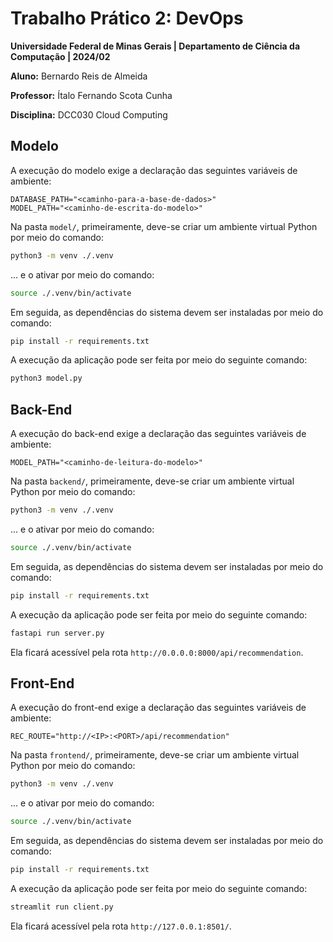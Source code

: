 # **Trabalho Prático 2:** DevOps

**Universidade Federal de Minas Gerais | Departamento de Ciência da Computação | 2024/02**

**Aluno:** Bernardo Reis de Almeida

**Professor:** Ítalo Fernando Scota Cunha

**Disciplina:** DCC030 Cloud Computing

## **Modelo**

A execução do modelo exige a declaração das seguintes variáveis de ambiente:

```
DATABASE_PATH="<caminho-para-a-base-de-dados>"
MODEL_PATH="<caminho-de-escrita-do-modelo>"
```

Na pasta ```model/```, primeiramente, deve-se criar um ambiente virtual Python por meio do comando:

```bash
python3 -m venv ./.venv
```

... e o ativar por meio do comando:

```bash
source ./.venv/bin/activate
```

Em seguida, as dependências do sistema devem ser instaladas por meio do comando:

```bash
pip install -r requirements.txt
```

A execução da aplicação pode ser feita por meio do seguinte comando:

```bash
python3 model.py
```

## **Back-End**

A execução do back-end exige a declaração das seguintes variáveis de ambiente:

```
MODEL_PATH="<caminho-de-leitura-do-modelo>"
```

Na pasta ```backend/```, primeiramente, deve-se criar um ambiente virtual Python por meio do comando:

```bash
python3 -m venv ./.venv
```

... e o ativar por meio do comando:

```bash
source ./.venv/bin/activate
```

Em seguida, as dependências do sistema devem ser instaladas por meio do comando:

```bash
pip install -r requirements.txt
```

A execução da aplicação pode ser feita por meio do seguinte comando:

```bash
fastapi run server.py
```

Ela ficará acessível pela rota ```http://0.0.0.0:8000/api/recommendation```.

## **Front-End**

A execução do front-end exige a declaração das seguintes variáveis de ambiente:

```
REC_ROUTE="http://<IP>:<PORT>/api/recommendation"
```

Na pasta ```frontend/```, primeiramente, deve-se criar um ambiente virtual Python por meio do comando:

```bash
python3 -m venv ./.venv
```

... e o ativar por meio do comando:

```bash
source ./.venv/bin/activate
```

Em seguida, as dependências do sistema devem ser instaladas por meio do comando:

```bash
pip install -r requirements.txt
```

A execução da aplicação pode ser feita por meio do seguinte comando:

```bash
streamlit run client.py
```

Ela ficará acessível pela rota ```http://127.0.0.1:8501/```.